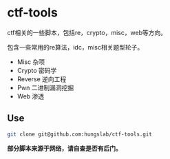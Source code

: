 # ctf-tools

ctf相关的一些脚本，包括re，crypto，misc，web等方向。

包含一些常用的re算法，idc，misc相关题型轮子。

- Misc 杂项
- Crypto 密码学
- Reverse 逆向工程
- Pwn 二进制漏洞挖掘
- Web 渗透

## Use

```bash
git clone git@github.com:hungslab/ctf-tools.git
```
**部分脚本来源于网络，请自查是否有后门。**